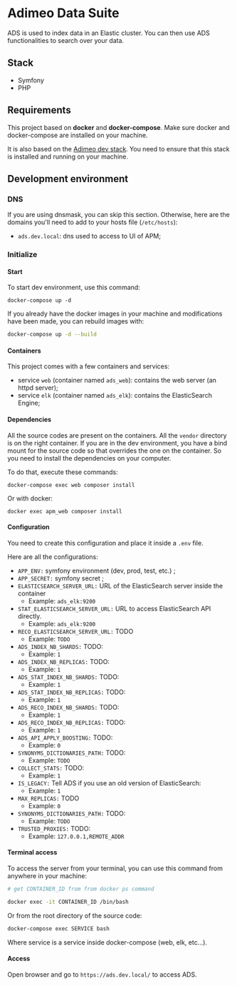 # Adimeo Data Suite

ADS is used to index data in an Elastic cluster. You can then use ADS functionalities to search over your data.

## Stack

- Symfony
- PHP

## Requirements

This project based on **docker** and **docker-compose**. Make sure docker and docker-compose are
installed on your machine.

It is also based on the [Adimeo dev stack](https://github.com/Core-Techs-Git/adimeo_docker_local#readme).
You need to ensure that this stack is installed and running on your machine.

## Development environment

### DNS

If you are using dnsmask, you can skip this section. Otherwise, here are the domains you'll need to add
to your hosts file (`/etc/hosts`):

- `ads.dev.local`: dns used to access to UI of APM;

### Initialize

#### Start

To start dev environment, use this command:

```
docker-compose up -d
```

If you already have the docker images in your machine and modifications have been made, you can
rebuild images with:


```sh
docker-compose up -d --build
```

#### Containers

This project comes with a few containers and services:

- service `web` (container named `ads_web`): contains the web server (an httpd server);
- service `elk` (container named `ads_elk`): contains the ElasticSearch Engine;

#### Dependencies

All the source codes are present on the containers. All the `vendor` directory is on the right container. If you are in 
the dev environment, you have a bind mount for the source code so that overrides the one on the container.
So you need to install the dependencies on your computer.

To do that, execute these commands:

```
docker-compose exec web composer install
```

Or with docker:

```
docker exec apm_web composer install
```

#### Configuration

You need to create this configuration and place it inside a `.env` file.

Here are all the configurations:

* `APP_ENV:` symfony environment (dev, prod, test, etc.) ;
* `APP_SECRET:` symfony secret ;
* `ELASTICSEARCH_SERVER_URL:` URL of the ElasticSearch server inside the container
    * Example: `ads_elk:9200`
* `STAT_ELASTICSEARCH_SERVER_URL:` URL to access ElasticSearch API directly.
    * Example: `ads_elk:9200`
* `RECO_ELASTICSEARCH_SERVER_URL:` TODO
    * Example: `TODO`
* `ADS_INDEX_NB_SHARDS:` TODO:
    * Example: `1`
* `ADS_INDEX_NB_REPLICAS:` TODO:
    * Example: `1`
* `ADS_STAT_INDEX_NB_SHARDS:` TODO:
    * Example: `1`
* `ADS_STAT_INDEX_NB_REPLICAS:` TODO:
    * Example: `1`
* `ADS_RECO_INDEX_NB_SHARDS:` TODO:
    * Example: `1`
* `ADS_RECO_INDEX_NB_REPLICAS:` TODO:
    * Example: `1`
* `ADS_API_APPLY_BOOSTING:` TODO:
    * Example: `0`
* `SYNONYMS_DICTIONARIES_PATH:` TODO:
    * Example: `TODO`
* `COLLECT_STATS:` TODO:
    * Example: `1`
* `IS_LEGACY:` Tell ADS if you use an old version of ElasticSearch:
    * Example: `1`
* `MAX_REPLICAS:` TODO
    * Example: `0`
* `SYNONYMS_DICTIONARIES_PATH:` TODO:
    * Example: `TODO`
* `TRUSTED_PROXIES:` TODO:
    * Example: `127.0.0.1,REMOTE_ADDR`

#### Terminal access

To access the server from your terminal, you can use this command from anywhere in your machine:

```sh
# get CONTAINER_ID from from docker ps command

docker exec -it CONTAINER_ID /bin/bash
```

Or from the root directory of the source code:

```sh
docker-compose exec SERVICE bash
```

Where service is a service inside docker-compose (web, elk, etc...).

#### Access

Open browser and go to `https://ads.dev.local/` to access ADS.